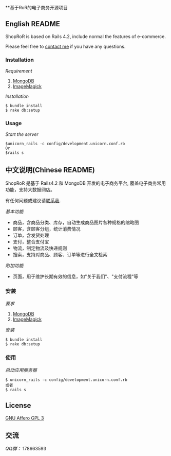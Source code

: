 **基于RoR的电子商务开源项目

## English README

ShopRoR is based on Rails 4.2, include normal the features of e-commerce.

Please feel free to [contact me](mailto:sgzhe@163.com) if you have any questions.

### Installation

*Requirement*

1. [MongoDB](http://www.mongodb.org/downloads)
2. [ImageMagick](http://www.imagemagick.org/script/binary-releases.php)

*Installation*

    $ bundle install
    $ rake db:setup

### Usage

*Start the server*

    $unicorn_rails -c config/development.unicorn.conf.rb
    Or
    $rails s


## 中文说明(Chinese README)

ShopRoR 是基于 Rails4.2 和 MongoDB 开发的电子商务平台, 覆盖电子商务常用功能，支持大数据网店。

有任何问题或建议请[联系我](mailto:sgzhe@163.com).

*基本功能*

* 商品，含商品分类、库存，自动生成商品图片各种规格的缩略图
* 顾客，含顾客分组，统计消费情况
* 订单，含发货处理
* 支付，整合支付宝
* 物流，制定物流及快递规则
* 搜索，支持对商品、顾客、订单等进行全文检索


*附加功能*
* 页面，用于维护长期有效的信息，如"关于我们"、"支付流程"等

### 安装

*要求*

1. [MongoDB](http://www.mongodb.org/downloads)
2. [ImageMagick](http://www.imagemagick.org/script/binary-releases.php)

*安装*

    $ bundle install
    $ rake db:setup


### 使用

*启动应用服务器*

    $ unicorn_rails -c config/development.unicorn.conf.rb
    或者
    $ rails s

## License

[GNU  Affero GPL 3](http://www.gnu.org/licenses/agpl-3.0.html)

## 交流
*QQ群：* 178663593